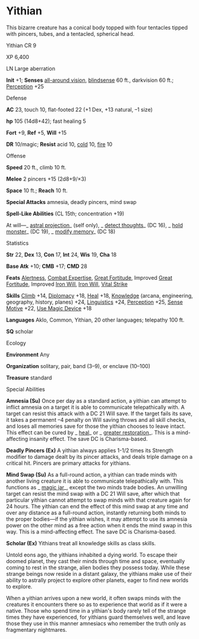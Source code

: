 # Yithian

This bizarre creature has a conical body topped with four tentacles tipped with pincers, tubes, and a tentacled, spherical head.

Yithian CR 9

XP 6,400

LN Large aberration

**Init** +1; **Senses** [all-around vision](monsters/universalMonsterRules#_all-around-vision), [blindsense](monsters/universalMonsterRules#_blindsense) 60 ft., darkvision 60 ft.; [Perception](skills/perception#_perception) +25

Defense

**AC** 23, touch 10, flat-footed 22 (+1 Dex, +13 natural, –1 size)

**hp** 105 (14d8+42); fast healing 5

**Fort** +9, **Ref** +5, **Will** +15

**DR** 10/magic; **Resist** acid 10, [cold](monsters/creatureTypes#_cold-subtype) 10, [fire](monsters/creatureTypes#_fire-subtype) 10

Offense

**Speed** 20 ft., climb 10 ft.

**Melee** 2 pincers +15 (2d8+9/×3)

**Space** 10 ft.; **Reach** 10 ft.

**Special Attacks** amnesia, deadly pincers, mind swap

**Spell-Like Abilities** (CL 15th; concentration +19)

At will—_ [astral projection](spells/astralProjection#_astral-projection)_ (self only), _ [detect thoughts](spells/detectThoughts#_detect-thoughts)_ (DC 16), _ [hold monster](spells/holdMonster#_hold-monster)_ (DC 19), _ [modify memory](spells/modifyMemory#_modify-memory)_ (DC 18)

Statistics

**Str** 22, **Dex** 13, **Con** 17, **Int** 24, **Wis** 19, **Cha** 18

**Base Atk** +10; **CMB** +17; **CMD** 28

**Feats** [Alertness](feats#_alertness), [Combat Expertise](feats#_combat-expertise), [Great Fortitude](feats#_great-fortitude), Improved [Great Fortitude](feats#_great-fortitude), Improved [Iron Will](feats#_iron-will), [Iron Will](feats#_iron-will), [Vital Strike](feats#_vital-strike)

**Skills** [Climb](skills/climb#_climb) +14, [Diplomacy](skills/diplomacy#_diplomacy) +18, [Heal](skills/heal#_heal) +18, [Knowledge](skills/knowledge#_knowledge) (arcana, engineering, geography, history, planes) +24, [Linguistics](skills/linguistics#_linguistics) +24, [Perception](skills/perception#_perception) +25, [Sense Motive](skills/senseMotive#_sense-motive) +22, [Use Magic Device](skills/useMagicDevice#_use-magic-device) +18

**Languages** Aklo, Common, Yithian, 20 other languages; telepathy 100 ft.

**SQ** scholar

Ecology

**Environment** Any

**Organization** solitary, pair, band (3–9), or enclave (10–100)

**Treasure** standard

Special Abilities

**Amnesia (Su)** Once per day as a standard action, a yithian can attempt to inflict amnesia on a target it is able to communicate telepathically with. A target can resist this attack with a DC 21 Will save. If the target fails its save, it takes a permanent –4 penalty on Will saving throws and all skill checks, and loses all memories save for those the yithian chooses to leave intact. This effect can be cured by _ [heal](spells/heal#_heal)_ or _ [greater restoration](spells/restoration#_restoration-greater)_. This is a mind-affecting insanity effect. The save DC is Charisma-based.

**Deadly Pincers (Ex)** A yithian always applies 1-1/2 times its Strength modifier to damage dealt by its pincer attacks, and deals triple damage on a critical hit. Pincers are primary attacks for yithians.

**Mind Swap (Su)** As a full-round action, a yithian can trade minds with another living creature it is able to communicate telepathically with. This functions as _ [magic jar](spells/magicJar#_magic-jar)_, except the two minds trade bodies. An unwilling target can resist the mind swap with a DC 21 Will save, after which that particular yithian cannot attempt to swap minds with that creature again for 24 hours. The yithian can end the effect of this mind swap at any time and over any distance as a full-round action, instantly returning both minds to the proper bodies—if the yithian wishes, it may attempt to use its amnesia power on the other mind as a free action when it ends the mind swap in this way. This is a mind-affecting effect. The save DC is Charisma-based.

**Scholar (Ex)** Yithians treat all knowledge skills as class skills.

Untold eons ago, the yithians inhabited a dying world. To escape their doomed planet, they cast their minds through time and space, eventually coming to rest in the strange, alien bodies they possess today. While these strange beings now reside in a distant galaxy, the yithians make use of their ability to astrally project to explore other planets, eager to find new worlds to explore.

When a yithian arrives upon a new world, it often swaps minds with the creatures it encounters there so as to experience that world as if it were a native. Those who spend time in a yithian's body rarely tell of the strange times they have experienced, for yithians guard themselves well, and leave those they use in this manner amnesiacs who remember the truth only as fragmentary nightmares.


